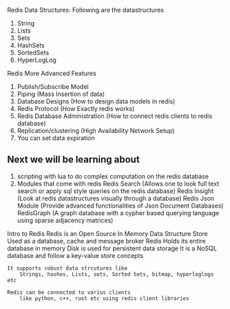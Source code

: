 
Redis Data Structures:
Following are the datastructures
1. String
2. Lists
3. Sets
4. HashSets
5. SortedSets
6. HyperLogLog

Redis More Advanced Features
1. Publish/Subscribe Model
2. Piping (Mass Insertion of data)
3. Database Designs (How to design data models in redis)
4. Redis Protocol (How Exactly redis works)
5. Redis Database Administration (How to connect redis clients to redis database)
6. Replication/clustering (High Availability Network Setup)
7. You can set data expiration

## Next we will be learning about
1. scripting with lua to do complex computation on the redis database
2. Modules that come with redis
    Redis Search (Allows one to look full text search or apply sql style queries on the redis database)
    Redis Insight (Look at redis datastructures visually through a database)
    Redis Json Module (Provide advanced functionalities of Json Document Databases)
    RedisGraph (A graph database with a cypher based querying language using sparse adjacency matrices)

Intro to Redis
    Redis is an Open Source In Memory Data Structure Store
    Used as a database, cache and message broker
    Redis Holds its entire database in memory
    Disk is used for persistent data storage
    It is a NoSQL database and follow a key-value store concepts

    It supports robust data strcutures like
        Strings, hashes, Lists, sets, Sorted Sets, bitmap, hyperloglogs etc
    
    Redis can be connected to varius clients 
        like python, c++, rust etc using redis client libraries
